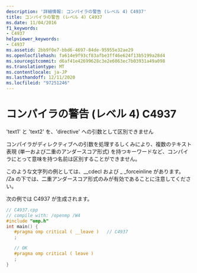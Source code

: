 ```yaml
---
description: '詳細情報: コンパイラの警告 (レベル 4) C4937'
title: コンパイラの警告 (レベル 4) C4937
ms.date: 11/04/2016
f1_keywords:
- C4937
helpviewer_keywords:
- C4937
ms.assetid: 2bb9f0e7-bbd6-4697-84de-95955e32ae29
ms.openlocfilehash: fa614e9f93cf83afbe3ff46e624f13b5199a28d4
ms.sourcegitcommit: d6af41e42699628c3e2e6063ec7b03931a49a098
ms.translationtype: MT
ms.contentlocale: ja-JP
ms.lasthandoff: 12/11/2020
ms.locfileid: "97251246"
---
```

# <a name="compiler-warning-level-4-c4937"></a>コンパイラの警告 (レベル 4) C4937

'text1' と 'text2' を、'directive' への引数として区別できません

コンパイラがディレクティブへの引数を処理するしくみにより、複数のテキスト表現 (単一および二重のアンダースコア形式) を持つキーワードなど、コンパイラにとって意味を持つ名前は区別することができません。

このような文字列の例としては、__cdecl および \_ _forceinline があります。  /Za の下では、二重アンダースコア形式のみが有効であることに注意してください。

次の例では C4937 が生成されます。

```cpp
// C4937.cpp
// compile with: /openmp /W4
#include "omp.h"
int main() {
   #pragma omp critical ( __leave )   // C4937
   ;

   // OK
   #pragma omp critical ( leave )
   ;
}
```
